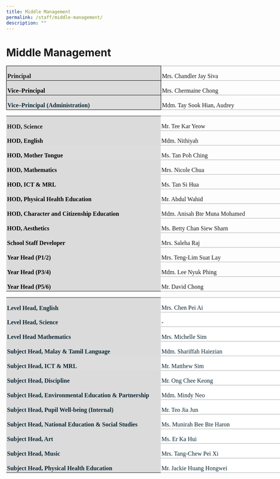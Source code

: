 ```yaml
---
title: Middle Management
permalink: /staff/middle-management/
description: ""
---
```

# Middle Management

<table style="width:604.0pt;border-collapse:collapse;border:none;mso-border-alt:solid #AAAAAA .75pt;
 mso-yfti-tbllook:1184;mso-padding-alt:0in 0in 0in 0in" width="805" cellpadding="0" cellspacing="0" border="1" class="MsoNormalTable"><tbody><tr style="mso-yfti-irow:0;mso-yfti-firstrow:yes"><td style="width:310.1pt;border:solid windowtext 1.0pt;mso-border-alt:
  solid windowtext .5pt;background:#DBDBDB;padding:1.5pt 1.5pt 1.5pt 1.5pt" width="413"><p style="margin-bottom:0in;line-height:normal" class="MsoNormal"><b><span style="font-size:12.0pt;font-family:&quot;Times New Roman&quot;,serif;mso-fareast-font-family:
  &quot;Times New Roman&quot;">Principal</span></b><span style="font-size:12.0pt;
  font-family:&quot;Times New Roman&quot;,serif;mso-fareast-font-family:&quot;Times New Roman&quot;"></span></p></td><td style="width:293.9pt;border:solid #AAAAAA 1.0pt;border-left:
  none;mso-border-left-alt:solid windowtext .5pt;mso-border-alt:solid #AAAAAA .75pt;
  mso-border-left-alt:solid windowtext .5pt;padding:1.5pt 1.5pt 1.5pt 1.5pt" width="392"><p style="margin-bottom:0in;line-height:normal" class="MsoNormal"><span style="font-size:12.0pt;font-family:&quot;Times New Roman&quot;,serif;mso-fareast-font-family:
  &quot;Times New Roman&quot;">Mrs. Chandler Jay Siva</span></p></td></tr><tr style="mso-yfti-irow:1"><td style="width:310.1pt;border:solid windowtext 1.0pt;border-top:
  none;mso-border-top-alt:solid windowtext .5pt;mso-border-alt:solid windowtext .5pt;
  background:#DBDBDB;padding:1.5pt 1.5pt 1.5pt 1.5pt" width="413"><p style="margin-bottom:0in;line-height:normal" class="MsoNormal"><b><span style="font-size:12.0pt;font-family:&quot;Times New Roman&quot;,serif;mso-fareast-font-family:
  &quot;Times New Roman&quot;;color:black;mso-color-alt:windowtext">Vice–Principal</span></b><span style="font-size:12.0pt;font-family:&quot;Times New Roman&quot;,serif;mso-fareast-font-family:
  &quot;Times New Roman&quot;"></span></p></td><td style="width:293.9pt;border-top:none;border-left:none;
  border-bottom:solid #AAAAAA 1.0pt;border-right:solid #AAAAAA 1.0pt;
  mso-border-top-alt:solid #AAAAAA .75pt;mso-border-left-alt:solid windowtext .5pt;
  mso-border-alt:solid #AAAAAA .75pt;mso-border-left-alt:solid windowtext .5pt;
  padding:1.5pt 1.5pt 1.5pt 1.5pt" width="392"><p style="margin-bottom:0in;line-height:normal" class="MsoNormal"><span style="font-size:12.0pt;font-family:&quot;Times New Roman&quot;,serif;mso-fareast-font-family:
  &quot;Times New Roman&quot;">Mrs. Chermaine Chong</span></p></td></tr><tr style="mso-yfti-irow:2;mso-yfti-lastrow:yes"><td style="width:310.1pt;border:solid windowtext 1.0pt;border-top:
  none;mso-border-top-alt:solid windowtext .5pt;mso-border-alt:solid windowtext .5pt;
  background:#DDDDDD;padding:1.5pt 1.5pt 1.5pt 1.5pt" width="413"><p style="margin-bottom:0in;line-height:normal" class="MsoNormal"><b><span style="font-size:12.0pt;font-family:&quot;Times New Roman&quot;,serif;mso-fareast-font-family:
  &quot;Times New Roman&quot;;color:#0C2733">Vice–Principal (Administration)</span></b><b><span style="font-size:12.0pt;font-family:&quot;Times New Roman&quot;,serif;mso-fareast-font-family:
  &quot;Times New Roman&quot;;color:#666666"></span></b></p></td><td style="width:293.9pt;border-top:none;border-left:none;
  border-bottom:solid #AAAAAA 1.0pt;border-right:solid #AAAAAA 1.0pt;
  mso-border-top-alt:solid #AAAAAA .75pt;mso-border-left-alt:solid windowtext .5pt;
  mso-border-alt:solid #AAAAAA .75pt;mso-border-left-alt:solid windowtext .5pt;
  padding:1.5pt 1.5pt 1.5pt 1.5pt" width="392"><p style="margin-bottom:0in;line-height:normal" class="MsoNormal"><span style="font-size:12.0pt;font-family:&quot;Times New Roman&quot;,serif;mso-fareast-font-family:
  &quot;Times New Roman&quot;">Mdm. Tay Sook Hian, Audrey&nbsp;</span></p></td></tr></tbody></table>

<table style="width:592.5pt;border-collapse:collapse;border:none;mso-border-alt:solid #AAAAAA .75pt;
 mso-yfti-tbllook:1184;mso-padding-alt:0in 0in 0in 0in" width="790" cellpadding="0" cellspacing="0" border="1" class="MsoNormalTable"><tbody><tr style="mso-yfti-irow:0;mso-yfti-firstrow:yes"><td style="width:310.1pt;border:none;background:#DBDBDB;padding:
  1.5pt 1.5pt 1.5pt 1.5pt" width="413"><p style="margin-bottom:0in;line-height:normal" class="MsoNormal"><b><span style="font-size:12.0pt;font-family:&quot;Times New Roman&quot;,serif;mso-fareast-font-family:
  &quot;Times New Roman&quot;">HOD, Science</span></b><span style="font-size:12.0pt;
  font-family:&quot;Times New Roman&quot;,serif;mso-fareast-font-family:&quot;Times New Roman&quot;"></span></p></td><td style="width:282.4pt;border:solid #AAAAAA 1.0pt;border-left:
  none;mso-border-top-alt:solid #AAAAAA .75pt;mso-border-bottom-alt:solid #AAAAAA .75pt;
  mso-border-right-alt:solid #AAAAAA .75pt;padding:1.5pt 1.5pt 1.5pt 1.5pt" width="377"><p style="margin-bottom:0in;line-height:normal" class="MsoNormal"><span style="font-size:12.0pt;font-family:&quot;Times New Roman&quot;,serif;mso-fareast-font-family:
  &quot;Times New Roman&quot;">Mr. Tee Kar Yeow</span></p></td></tr><tr style="mso-yfti-irow:1"><td style="width:310.1pt;border:none;background:#DBDBDB;padding:
  1.5pt 1.5pt 1.5pt 1.5pt" width="413"><p style="margin-bottom:0in;line-height:normal" class="MsoNormal"><b><span style="font-size:12.0pt;font-family:&quot;Times New Roman&quot;,serif;mso-fareast-font-family:
  &quot;Times New Roman&quot;;color:black;mso-color-alt:windowtext">HOD, English</span></b><span style="font-size:12.0pt;font-family:&quot;Times New Roman&quot;,serif;mso-fareast-font-family:
  &quot;Times New Roman&quot;"></span></p></td><td style="width:282.4pt;border-top:none;border-left:none;
  border-bottom:solid #AAAAAA 1.0pt;border-right:solid #AAAAAA 1.0pt;
  mso-border-top-alt:solid #AAAAAA .75pt;mso-border-top-alt:solid #AAAAAA .75pt;
  mso-border-bottom-alt:solid #AAAAAA .75pt;mso-border-right-alt:solid #AAAAAA .75pt;
  padding:1.5pt 1.5pt 1.5pt 1.5pt" width="377"><p style="margin-bottom:0in;line-height:normal" class="MsoNormal"><span style="font-size:12.0pt;font-family:&quot;Times New Roman&quot;,serif;mso-fareast-font-family:
  &quot;Times New Roman&quot;">Mdm. Nithiyah</span></p></td></tr><tr style="mso-yfti-irow:2"><td style="width:310.1pt;border:none;background:#DDDDDD;padding:
  1.5pt 1.5pt 1.5pt 1.5pt" width="413"><p style="margin-bottom:0in;line-height:normal" class="MsoNormal"><b><span style="font-size:12.0pt;font-family:&quot;Times New Roman&quot;,serif;mso-fareast-font-family:
  &quot;Times New Roman&quot;;color:black">HOD, Mother Tongue</span></b><b><span style="font-size:12.0pt;font-family:&quot;Times New Roman&quot;,serif;mso-fareast-font-family:
  &quot;Times New Roman&quot;;color:#666666">&nbsp;</span></b></p></td><td style="width:282.4pt;border-top:none;border-left:none;
  border-bottom:solid #AAAAAA 1.0pt;border-right:solid #AAAAAA 1.0pt;
  mso-border-top-alt:solid #AAAAAA .75pt;mso-border-top-alt:solid #AAAAAA .75pt;
  mso-border-bottom-alt:solid #AAAAAA .75pt;mso-border-right-alt:solid #AAAAAA .75pt;
  padding:1.5pt 1.5pt 1.5pt 1.5pt" width="377"><p style="margin-bottom:0in;line-height:normal" class="MsoNormal"><span style="font-size:12.0pt;font-family:&quot;Times New Roman&quot;,serif;mso-fareast-font-family:
  &quot;Times New Roman&quot;">Ms. Tan Poh Ching&nbsp;</span></p></td></tr><tr style="mso-yfti-irow:3"><td style="width:310.1pt;border:none;background:#DBDBDB;padding:
  1.5pt 1.5pt 1.5pt 1.5pt" width="413"><p style="margin-bottom:0in;line-height:normal" class="MsoNormal"><b><span style="font-size:12.0pt;font-family:&quot;Times New Roman&quot;,serif;mso-fareast-font-family:
  &quot;Times New Roman&quot;;color:black;mso-color-alt:windowtext">HOD, Mathematics</span></b><span style="font-size:12.0pt;font-family:&quot;Times New Roman&quot;,serif;mso-fareast-font-family:
  &quot;Times New Roman&quot;"></span></p></td><td style="width:282.4pt;border-top:none;border-left:none;
  border-bottom:solid #AAAAAA 1.0pt;border-right:solid #AAAAAA 1.0pt;
  mso-border-top-alt:solid #AAAAAA .75pt;mso-border-top-alt:solid #AAAAAA .75pt;
  mso-border-bottom-alt:solid #AAAAAA .75pt;mso-border-right-alt:solid #AAAAAA .75pt;
  padding:1.5pt 1.5pt 1.5pt 1.5pt" width="377"><p style="margin-bottom:0in;line-height:normal" class="MsoNormal"><span style="font-size:12.0pt;font-family:&quot;Times New Roman&quot;,serif;mso-fareast-font-family:
  &quot;Times New Roman&quot;">Mrs. Nicole Chua</span></p></td></tr><tr style="mso-yfti-irow:4"><td style="width:310.1pt;border:none;background:#DBDBDB;padding:
  1.5pt 1.5pt 1.5pt 1.5pt" width="413"><p style="margin-bottom:0in;line-height:normal" class="MsoNormal"><b><span style="font-size:12.0pt;font-family:&quot;Times New Roman&quot;,serif;mso-fareast-font-family:
  &quot;Times New Roman&quot;;color:black;mso-color-alt:windowtext">HOD, ICT &amp; MRL</span></b><span style="font-size:12.0pt;font-family:&quot;Times New Roman&quot;,serif;mso-fareast-font-family:
  &quot;Times New Roman&quot;"></span></p></td><td style="width:282.4pt;border-top:none;border-left:none;
  border-bottom:solid #AAAAAA 1.0pt;border-right:solid #AAAAAA 1.0pt;
  mso-border-top-alt:solid #AAAAAA .75pt;mso-border-top-alt:solid #AAAAAA .75pt;
  mso-border-bottom-alt:solid #AAAAAA .75pt;mso-border-right-alt:solid #AAAAAA .75pt;
  padding:1.5pt 1.5pt 1.5pt 1.5pt" width="377"><p style="margin-bottom:0in;line-height:normal" class="MsoNormal"><span style="font-size:12.0pt;font-family:&quot;Times New Roman&quot;,serif;mso-fareast-font-family:
  &quot;Times New Roman&quot;">Ms. Tan Si Hua</span></p></td></tr><tr style="mso-yfti-irow:5"><td style="width:310.1pt;border:none;background:#DBDBDB;padding:
  1.5pt 1.5pt 1.5pt 1.5pt" width="413"><p style="margin-bottom:0in;line-height:normal" class="MsoNormal"><b><span style="font-size:12.0pt;font-family:&quot;Times New Roman&quot;,serif;mso-fareast-font-family:
  &quot;Times New Roman&quot;;color:black;mso-color-alt:windowtext">HOD, Physical Health Education</span></b><span style="font-size:12.0pt;font-family:&quot;Times New Roman&quot;,serif;
  mso-fareast-font-family:&quot;Times New Roman&quot;"></span></p></td><td style="width:282.4pt;border-top:none;border-left:none;
  border-bottom:solid #AAAAAA 1.0pt;border-right:solid #AAAAAA 1.0pt;
  mso-border-top-alt:solid #AAAAAA .75pt;mso-border-top-alt:solid #AAAAAA .75pt;
  mso-border-bottom-alt:solid #AAAAAA .75pt;mso-border-right-alt:solid #AAAAAA .75pt;
  padding:1.5pt 1.5pt 1.5pt 1.5pt" width="377"><p style="margin-bottom:0in;line-height:normal" class="MsoNormal"><span style="font-size:12.0pt;font-family:&quot;Times New Roman&quot;,serif;mso-fareast-font-family:
  &quot;Times New Roman&quot;">Mr. Abdul Wahid</span></p></td></tr><tr style="mso-yfti-irow:6"><td style="width:310.1pt;border:none;background:#DBDBDB;padding:
  1.5pt 1.5pt 1.5pt 1.5pt" width="413"><p style="margin-bottom:0in;line-height:normal" class="MsoNormal"><b><span style="font-size:12.0pt;font-family:&quot;Times New Roman&quot;,serif;mso-fareast-font-family:
  &quot;Times New Roman&quot;;color:black;mso-color-alt:windowtext">HOD, Character and Citizenship Education</span></b><span style="font-size:12.0pt;font-family:
  &quot;Times New Roman&quot;,serif;mso-fareast-font-family:&quot;Times New Roman&quot;"></span></p></td><td style="width:282.4pt;border-top:none;border-left:none;
  border-bottom:solid #AAAAAA 1.0pt;border-right:solid #AAAAAA 1.0pt;
  mso-border-top-alt:solid #AAAAAA .75pt;mso-border-top-alt:solid #AAAAAA .75pt;
  mso-border-bottom-alt:solid #AAAAAA .75pt;mso-border-right-alt:solid #AAAAAA .75pt;
  padding:1.5pt 1.5pt 1.5pt 1.5pt" width="377"><p style="margin-bottom:0in;line-height:normal" class="MsoNormal"><span style="font-size:12.0pt;font-family:&quot;Times New Roman&quot;,serif;mso-fareast-font-family:
  &quot;Times New Roman&quot;">Mdm. Anisah Bte Muna Mohamed</span></p></td></tr><tr style="mso-yfti-irow:7"><td style="width:310.1pt;border:none;background:#DBDBDB;padding:
  1.5pt 1.5pt 1.5pt 1.5pt" width="413"><p style="margin-bottom:0in;line-height:normal" class="MsoNormal"><b><span style="font-size:12.0pt;font-family:&quot;Times New Roman&quot;,serif;mso-fareast-font-family:
  &quot;Times New Roman&quot;;color:black;mso-color-alt:windowtext">HOD, Aesthetics</span></b><span style="font-size:12.0pt;font-family:&quot;Times New Roman&quot;,serif;mso-fareast-font-family:
  &quot;Times New Roman&quot;"></span></p></td><td style="width:282.4pt;border-top:none;border-left:none;
  border-bottom:solid #AAAAAA 1.0pt;border-right:solid #AAAAAA 1.0pt;
  mso-border-top-alt:solid #AAAAAA .75pt;mso-border-top-alt:solid #AAAAAA .75pt;
  mso-border-bottom-alt:solid #AAAAAA .75pt;mso-border-right-alt:solid #AAAAAA .75pt;
  padding:1.5pt 1.5pt 1.5pt 1.5pt" width="377"><p style="margin-bottom:0in;line-height:normal" class="MsoNormal"><span style="font-size:12.0pt;font-family:&quot;Times New Roman&quot;,serif;mso-fareast-font-family:
  &quot;Times New Roman&quot;">Ms. Betty Chan Siew Sharn</span></p></td></tr><tr style="mso-yfti-irow:8"><td style="width:310.1pt;border:none;background:#DBDBDB;padding:
  1.5pt 1.5pt 1.5pt 1.5pt" width="413"><p style="margin-bottom:0in;line-height:normal" class="MsoNormal"><b><span style="font-size:12.0pt;font-family:&quot;Times New Roman&quot;,serif;mso-fareast-font-family:
  &quot;Times New Roman&quot;;color:black;mso-color-alt:windowtext">School Staff Developer</span></b><span style="font-size:12.0pt;font-family:&quot;Times New Roman&quot;,serif;
  mso-fareast-font-family:&quot;Times New Roman&quot;"></span></p></td><td style="width:282.4pt;border-top:none;border-left:none;
  border-bottom:solid #AAAAAA 1.0pt;border-right:solid #AAAAAA 1.0pt;
  mso-border-top-alt:solid #AAAAAA .75pt;mso-border-top-alt:solid #AAAAAA .75pt;
  mso-border-bottom-alt:solid #AAAAAA .75pt;mso-border-right-alt:solid #AAAAAA .75pt;
  padding:1.5pt 1.5pt 1.5pt 1.5pt" width="377"><p style="margin-bottom:0in;line-height:normal" class="MsoNormal"><span style="font-size:12.0pt;font-family:&quot;Times New Roman&quot;,serif;mso-fareast-font-family:
  &quot;Times New Roman&quot;">Mrs. Saleha Raj</span></p></td></tr><tr style="mso-yfti-irow:9"><td style="width:310.1pt;border:none;background:#DBDBDB;padding:
  1.5pt 1.5pt 1.5pt 1.5pt" width="413"><p style="margin-bottom:0in;line-height:normal" class="MsoNormal"><b><span style="font-size:12.0pt;font-family:&quot;Times New Roman&quot;,serif;mso-fareast-font-family:
  &quot;Times New Roman&quot;;color:black;mso-color-alt:windowtext">Year Head (P1/2)</span></b><span style="font-size:12.0pt;font-family:&quot;Times New Roman&quot;,serif;mso-fareast-font-family:
  &quot;Times New Roman&quot;"></span></p></td><td style="width:282.4pt;border-top:none;border-left:none;
  border-bottom:solid #AAAAAA 1.0pt;border-right:solid #AAAAAA 1.0pt;
  mso-border-top-alt:solid #AAAAAA .75pt;mso-border-top-alt:solid #AAAAAA .75pt;
  mso-border-bottom-alt:solid #AAAAAA .75pt;mso-border-right-alt:solid #AAAAAA .75pt;
  padding:1.5pt 1.5pt 1.5pt 1.5pt" width="377"><p style="margin-bottom:0in;line-height:normal" class="MsoNormal"><span style="font-size:12.0pt;font-family:&quot;Times New Roman&quot;,serif;mso-fareast-font-family:
  &quot;Times New Roman&quot;">Mrs. Teng-Lim Suat Lay</span></p></td></tr><tr style="mso-yfti-irow:10"><td style="width:310.1pt;border:none;background:#DBDBDB;padding:
  1.5pt 1.5pt 1.5pt 1.5pt" width="413"><p style="margin-bottom:0in;line-height:normal" class="MsoNormal"><b><span style="font-size:12.0pt;font-family:&quot;Times New Roman&quot;,serif;mso-fareast-font-family:
  &quot;Times New Roman&quot;;color:black;mso-color-alt:windowtext">Year Head (P3/4)</span></b><span style="font-size:12.0pt;font-family:&quot;Times New Roman&quot;,serif;mso-fareast-font-family:
  &quot;Times New Roman&quot;"></span></p></td><td style="width:282.4pt;border-top:none;border-left:none;
  border-bottom:solid #AAAAAA 1.0pt;border-right:solid #AAAAAA 1.0pt;
  mso-border-top-alt:solid #AAAAAA .75pt;mso-border-top-alt:solid #AAAAAA .75pt;
  mso-border-bottom-alt:solid #AAAAAA .75pt;mso-border-right-alt:solid #AAAAAA .75pt;
  padding:1.5pt 1.5pt 1.5pt 1.5pt" width="377"><p style="margin-bottom:0in;line-height:normal" class="MsoNormal"><span style="font-size:12.0pt;font-family:&quot;Times New Roman&quot;,serif;mso-fareast-font-family:
  &quot;Times New Roman&quot;">Mdm. Lee Nyuk Phing</span></p></td></tr><tr style="mso-yfti-irow:11;mso-yfti-lastrow:yes"><td style="width:310.1pt;border:none;background:#DBDBDB;padding:
  1.5pt 1.5pt 1.5pt 1.5pt" width="413"><p style="margin-bottom:0in;line-height:normal" class="MsoNormal"><b><span style="font-size:12.0pt;font-family:&quot;Times New Roman&quot;,serif;mso-fareast-font-family:
  &quot;Times New Roman&quot;;color:black;mso-color-alt:windowtext">Year Head (P5/6)</span></b><span style="font-size:12.0pt;font-family:&quot;Times New Roman&quot;,serif;mso-fareast-font-family:
  &quot;Times New Roman&quot;"></span></p></td><td style="width:282.4pt;border-top:none;border-left:none;
  border-bottom:solid #AAAAAA 1.0pt;border-right:solid #AAAAAA 1.0pt;
  mso-border-top-alt:solid #AAAAAA .75pt;mso-border-top-alt:solid #AAAAAA .75pt;
  mso-border-bottom-alt:solid #AAAAAA .75pt;mso-border-right-alt:solid #AAAAAA .75pt;
  padding:1.5pt 1.5pt 1.5pt 1.5pt" width="377"><p style="margin-bottom:0in;line-height:normal" class="MsoNormal"><span style="font-size:12.0pt;font-family:&quot;Times New Roman&quot;,serif;mso-fareast-font-family:
  &quot;Times New Roman&quot;">Mr. David Chong</span></p></td></tr></tbody></table>

<table style="width:597.0pt;background:#ECECEC;border-collapse:collapse;mso-yfti-tbllook:
 1184;mso-padding-alt:0in 0in 0in 0in" width="796" cellpadding="0" cellspacing="0" border="0" class="MsoNormalTable"><tbody><tr style="mso-yfti-irow:0;mso-yfti-firstrow:yes"><td style="width:310.0pt;background:#DBDBDB;padding:1.5pt 1.5pt 1.5pt 1.5pt" width="413"><p style="margin-bottom:0in;line-height:normal" class="MsoNormal"><b><span style="font-size:12.0pt;font-family:&quot;Catamaran&quot;,serif;mso-fareast-font-family:
  &quot;Times New Roman&quot;;mso-bidi-font-family:&quot;Open Sans&quot;;color:#0C2733">Level Head, English</span></b><span style="font-size:12.0pt;font-family:&quot;Open Sans&quot;,sans-serif;
  mso-fareast-font-family:&quot;Times New Roman&quot;;color:#0C2733"></span></p></td><td style="width:287.0pt;border:solid #AAAAAA 1.0pt;border-left:
  none;background:white;mso-background-themecolor:background1;padding:1.5pt 1.5pt 1.5pt 1.5pt" width="383"><p style="margin-bottom:0in;line-height:normal" class="MsoNormal"><span style="font-size:12.0pt;font-family:&quot;Catamaran&quot;,serif;mso-fareast-font-family:
  &quot;Times New Roman&quot;;mso-bidi-font-family:&quot;Open Sans&quot;;color:#0C2733">Mrs. Chen Pei Ai</span><span style="font-size:12.0pt;font-family:&quot;Open Sans&quot;,sans-serif;
  mso-fareast-font-family:&quot;Times New Roman&quot;;color:#0C2733"></span></p></td></tr><tr style="mso-yfti-irow:1"><td style="width:310.0pt;background:#DBDBDB;padding:1.5pt 1.5pt 1.5pt 1.5pt" width="413"><p style="margin-bottom:0in;line-height:normal" class="MsoNormal"><b><span style="font-size:12.0pt;font-family:&quot;Catamaran&quot;,serif;mso-fareast-font-family:
  &quot;Times New Roman&quot;;mso-bidi-font-family:&quot;Open Sans&quot;;color:#0C2733">Level Head, Science</span></b><span style="font-size:12.0pt;font-family:&quot;Open Sans&quot;,sans-serif;
  mso-fareast-font-family:&quot;Times New Roman&quot;;color:#0C2733"></span></p></td><td style="width:287.0pt;border-top:none;border-left:none;
  border-bottom:solid #AAAAAA 1.0pt;border-right:solid #AAAAAA 1.0pt;
  background:white;mso-background-themecolor:background1;padding:1.5pt 1.5pt 1.5pt 1.5pt" width="383"><p style="margin-bottom:0in;line-height:normal" class="MsoNormal"><span style="font-size:12.0pt;font-family:&quot;Catamaran&quot;,serif;mso-fareast-font-family:
  &quot;Times New Roman&quot;;mso-bidi-font-family:&quot;Open Sans&quot;;color:#0C2733">-</span><span style="font-size:12.0pt;font-family:&quot;Open Sans&quot;,sans-serif;mso-fareast-font-family:
  &quot;Times New Roman&quot;;color:#0C2733"></span></p></td></tr><tr style="mso-yfti-irow:2"><td style="width:310.0pt;background:#DBDBDB;padding:1.5pt 1.5pt 1.5pt 1.5pt" width="413"><p style="margin-bottom:0in;line-height:normal" class="MsoNormal"><b><span style="font-size:12.0pt;font-family:&quot;Catamaran&quot;,serif;mso-fareast-font-family:
  &quot;Times New Roman&quot;;mso-bidi-font-family:&quot;Open Sans&quot;;color:#0C2733">Level Head Mathematics</span></b><span style="font-size:12.0pt;font-family:&quot;Open Sans&quot;,sans-serif;
  mso-fareast-font-family:&quot;Times New Roman&quot;;color:#0C2733"></span></p></td><td style="width:287.0pt;border-top:none;border-left:none;
  border-bottom:solid #AAAAAA 1.0pt;border-right:solid #AAAAAA 1.0pt;
  background:white;mso-background-themecolor:background1;padding:1.5pt 1.5pt 1.5pt 1.5pt" width="383"><p style="margin-bottom:0in;line-height:normal" class="MsoNormal"><span style="font-size:12.0pt;font-family:&quot;Catamaran&quot;,serif;mso-fareast-font-family:
  &quot;Times New Roman&quot;;mso-bidi-font-family:&quot;Open Sans&quot;;color:#0C2733">Mrs. Michelle Sim</span><span style="font-size:12.0pt;font-family:&quot;Open Sans&quot;,sans-serif;
  mso-fareast-font-family:&quot;Times New Roman&quot;;color:#0C2733"></span></p></td></tr><tr style="mso-yfti-irow:4"><td style="width:310.0pt;background:#DBDBDB;padding:1.5pt 1.5pt 1.5pt 1.5pt" width="413"><p style="margin-bottom:0in;line-height:normal" class="MsoNormal"><b><span style="font-size:12.0pt;font-family:&quot;Catamaran&quot;,serif;mso-fareast-font-family:
  &quot;Times New Roman&quot;;mso-bidi-font-family:&quot;Open Sans&quot;;color:#0C2733">Subject Head, Malay &amp; Tamil Language</span></b><span style="font-size:12.0pt;
  font-family:&quot;Open Sans&quot;,sans-serif;mso-fareast-font-family:&quot;Times New Roman&quot;;
  color:#0C2733"></span></p></td><td style="width:287.0pt;border-top:none;border-left:none;
  border-bottom:solid #AAAAAA 1.0pt;border-right:solid #AAAAAA 1.0pt;
  background:white;mso-background-themecolor:background1;padding:1.5pt 1.5pt 1.5pt 1.5pt" width="383"><p style="margin-bottom:0in;line-height:normal" class="MsoNormal"><span style="font-size:12.0pt;font-family:&quot;Catamaran&quot;,serif;mso-fareast-font-family:
  &quot;Times New Roman&quot;;mso-bidi-font-family:&quot;Open Sans&quot;;color:#0C2733">Mdm. Shariffah Haiezian</span><span style="font-size:12.0pt;font-family:&quot;Open Sans&quot;,sans-serif;
  mso-fareast-font-family:&quot;Times New Roman&quot;;color:#0C2733"></span></p></td></tr><tr style="mso-yfti-irow:5"><td style="width:310.0pt;background:#DDDDDD;padding:1.5pt 1.5pt 1.5pt 1.5pt" width="413"><p style="margin-bottom:0in;line-height:normal" class="MsoNormal"><b><span style="font-size:12.0pt;font-family:&quot;Catamaran&quot;,serif;mso-fareast-font-family:
  &quot;Times New Roman&quot;;mso-bidi-font-family:&quot;Open Sans&quot;;color:#0C2733">Subject Head, ICT &amp; MRL</span></b><span style="font-size:12.0pt;font-family:&quot;Open Sans&quot;,sans-serif;
  mso-fareast-font-family:&quot;Times New Roman&quot;;color:#0C2733"></span></p></td><td style="width:287.0pt;border-top:none;border-left:none;
  border-bottom:solid #AAAAAA 1.0pt;border-right:solid #AAAAAA 1.0pt;
  background:white;mso-background-themecolor:background1;padding:1.5pt 1.5pt 1.5pt 1.5pt" width="383"><p style="margin-bottom:0in;line-height:normal" class="MsoNormal"><span style="font-size:12.0pt;font-family:&quot;Catamaran&quot;,serif;mso-fareast-font-family:
  &quot;Times New Roman&quot;;mso-bidi-font-family:&quot;Open Sans&quot;;color:#0C2733">Mr. Matthew Sim</span><span style="font-size:12.0pt;font-family:&quot;Open Sans&quot;,sans-serif;
  mso-fareast-font-family:&quot;Times New Roman&quot;;color:#0C2733"></span></p></td></tr><tr style="mso-yfti-irow:6"><td style="width:310.0pt;background:#DBDBDB;padding:1.5pt 1.5pt 1.5pt 1.5pt" width="413"><p style="margin-bottom:0in;line-height:normal" class="MsoNormal"><b><span style="font-size:12.0pt;font-family:&quot;Catamaran&quot;,serif;mso-fareast-font-family:
  &quot;Times New Roman&quot;;mso-bidi-font-family:&quot;Open Sans&quot;;color:#0C2733">Subject Head, Discipline</span></b><span style="font-size:12.0pt;font-family:&quot;Open Sans&quot;,sans-serif;
  mso-fareast-font-family:&quot;Times New Roman&quot;;color:#0C2733"></span></p></td><td style="width:287.0pt;border-top:none;border-left:none;
  border-bottom:solid #AAAAAA 1.0pt;border-right:solid #AAAAAA 1.0pt;
  background:white;mso-background-themecolor:background1;padding:1.5pt 1.5pt 1.5pt 1.5pt" width="383"><p style="margin-bottom:0in;line-height:normal" class="MsoNormal"><span style="font-size:12.0pt;font-family:&quot;Catamaran&quot;,serif;mso-fareast-font-family:
  &quot;Times New Roman&quot;;mso-bidi-font-family:&quot;Open Sans&quot;;color:#0C2733">Mr. Ong Chee Keong</span><span style="font-size:12.0pt;font-family:&quot;Open Sans&quot;,sans-serif;
  mso-fareast-font-family:&quot;Times New Roman&quot;;color:#0C2733"></span></p></td></tr><tr style="mso-yfti-irow:7"><td style="width:310.0pt;background:#DBDBDB;padding:1.5pt 1.5pt 1.5pt 1.5pt" width="413"><p style="margin-bottom:0in;line-height:normal" class="MsoNormal"><b><span style="font-size:12.0pt;font-family:&quot;Catamaran&quot;,serif;mso-fareast-font-family:
  &quot;Times New Roman&quot;;mso-bidi-font-family:&quot;Open Sans&quot;;color:#0C2733">Subject Head, Environmental Education &amp; Partnership</span></b><span style="font-size:12.0pt;font-family:&quot;Open Sans&quot;,sans-serif;mso-fareast-font-family:
  &quot;Times New Roman&quot;;color:#0C2733"></span></p></td><td style="width:287.0pt;border-top:none;border-left:none;
  border-bottom:solid #AAAAAA 1.0pt;border-right:solid #AAAAAA 1.0pt;
  background:white;mso-background-themecolor:background1;padding:1.5pt 1.5pt 1.5pt 1.5pt" width="383"><p style="margin-bottom:0in;line-height:normal" class="MsoNormal"><span style="font-size:12.0pt;font-family:&quot;Catamaran&quot;,serif;mso-fareast-font-family:
  &quot;Times New Roman&quot;;mso-bidi-font-family:&quot;Open Sans&quot;;color:#0C2733">Mdm. Mindy Neo</span><span style="font-size:12.0pt;font-family:&quot;Open Sans&quot;,sans-serif;
  mso-fareast-font-family:&quot;Times New Roman&quot;;color:#0C2733"></span></p></td></tr><tr style="mso-yfti-irow:8"><td style="width:310.0pt;background:#DBDBDB;padding:1.5pt 1.5pt 1.5pt 1.5pt" width="413"><p style="margin-bottom:0in;line-height:normal" class="MsoNormal"><b><span style="font-size:12.0pt;font-family:&quot;Catamaran&quot;,serif;mso-fareast-font-family:
  &quot;Times New Roman&quot;;mso-bidi-font-family:&quot;Open Sans&quot;;color:#0C2733">Subject Head, Pupil Well-being (Internal)</span></b><span style="font-size:12.0pt;font-family:
  &quot;Open Sans&quot;,sans-serif;mso-fareast-font-family:&quot;Times New Roman&quot;;color:#0C2733"></span></p></td><td style="width:287.0pt;border-top:none;border-left:none;
  border-bottom:solid #AAAAAA 1.0pt;border-right:solid #AAAAAA 1.0pt;
  background:white;mso-background-themecolor:background1;padding:1.5pt 1.5pt 1.5pt 1.5pt" width="383"><p style="margin-bottom:0in;line-height:normal" class="MsoNormal"><span style="font-size:12.0pt;font-family:&quot;Catamaran&quot;,serif;mso-fareast-font-family:
  &quot;Times New Roman&quot;;mso-bidi-font-family:&quot;Open Sans&quot;;color:#0C2733">Mr. Teo Jia Jun</span><span style="font-size:12.0pt;font-family:&quot;Open Sans&quot;,sans-serif;
  mso-fareast-font-family:&quot;Times New Roman&quot;;color:#0C2733"></span></p></td></tr><tr style="mso-yfti-irow:9"><td style="width:310.0pt;background:#DBDBDB;padding:1.5pt 1.5pt 1.5pt 1.5pt" width="413"><p style="margin-bottom:0in;line-height:normal" class="MsoNormal"><b><span style="font-size:12.0pt;font-family:&quot;Catamaran&quot;,serif;mso-fareast-font-family:
  &quot;Times New Roman&quot;;mso-bidi-font-family:&quot;Open Sans&quot;;color:#0C2733">Subject Head, National Education &amp; Social Studies</span></b><span style="font-size:12.0pt;font-family:&quot;Open Sans&quot;,sans-serif;mso-fareast-font-family:
  &quot;Times New Roman&quot;;color:#0C2733"></span></p></td><td style="width:287.0pt;border-top:none;border-left:none;
  border-bottom:solid #AAAAAA 1.0pt;border-right:solid #AAAAAA 1.0pt;
  background:white;mso-background-themecolor:background1;padding:1.5pt 1.5pt 1.5pt 1.5pt" width="383"><p style="margin-bottom:0in;line-height:normal" class="MsoNormal"><span style="font-size:12.0pt;font-family:&quot;Catamaran&quot;,serif;mso-fareast-font-family:
  &quot;Times New Roman&quot;;mso-bidi-font-family:&quot;Open Sans&quot;;color:#0C2733">Ms. Munirah Bee Bte Haron</span><span style="font-size:12.0pt;font-family:&quot;Open Sans&quot;,sans-serif;
  mso-fareast-font-family:&quot;Times New Roman&quot;;color:#0C2733"></span></p></td></tr><tr style="mso-yfti-irow:10"><td style="width:310.0pt;background:#DBDBDB;padding:1.5pt 1.5pt 1.5pt 1.5pt" width="413"><p style="margin-bottom:0in;line-height:normal" class="MsoNormal"><b><span style="font-size:12.0pt;font-family:&quot;Catamaran&quot;,serif;mso-fareast-font-family:
  &quot;Times New Roman&quot;;mso-bidi-font-family:&quot;Open Sans&quot;;color:#0C2733">Subject Head, Art</span></b><span style="font-size:12.0pt;font-family:&quot;Open Sans&quot;,sans-serif;
  mso-fareast-font-family:&quot;Times New Roman&quot;;color:#0C2733"></span></p></td><td style="width:287.0pt;border-top:none;border-left:none;
  border-bottom:solid #AAAAAA 1.0pt;border-right:solid #AAAAAA 1.0pt;
  background:white;mso-background-themecolor:background1;padding:1.5pt 1.5pt 1.5pt 1.5pt" width="383"><p style="margin-bottom:0in;line-height:normal" class="MsoNormal"><span style="font-size:12.0pt;font-family:&quot;Catamaran&quot;,serif;mso-fareast-font-family:
  &quot;Times New Roman&quot;;mso-bidi-font-family:&quot;Open Sans&quot;;color:#0C2733">Ms. Er Ka Hui</span><span style="font-size:12.0pt;font-family:&quot;Open Sans&quot;,sans-serif;
  mso-fareast-font-family:&quot;Times New Roman&quot;;color:#0C2733"></span></p></td></tr><tr style="mso-yfti-irow:11"><td style="width:310.0pt;background:#DBDBDB;padding:1.5pt 1.5pt 1.5pt 1.5pt" width="413"><p style="margin-bottom:0in;line-height:normal" class="MsoNormal"><b><span style="font-size:12.0pt;font-family:&quot;Catamaran&quot;,serif;mso-fareast-font-family:
  &quot;Times New Roman&quot;;mso-bidi-font-family:&quot;Open Sans&quot;;color:#0C2733">Subject Head, Music</span></b><span style="font-size:12.0pt;font-family:&quot;Open Sans&quot;,sans-serif;
  mso-fareast-font-family:&quot;Times New Roman&quot;;color:#0C2733"></span></p></td><td style="width:287.0pt;border-top:none;border-left:none;
  border-bottom:solid #AAAAAA 1.0pt;border-right:solid #AAAAAA 1.0pt;
  background:white;mso-background-themecolor:background1;padding:1.5pt 1.5pt 1.5pt 1.5pt" width="383"><p style="margin-bottom:0in;line-height:normal" class="MsoNormal"><span style="font-size:12.0pt;font-family:&quot;Catamaran&quot;,serif;mso-fareast-font-family:
  &quot;Times New Roman&quot;;mso-bidi-font-family:&quot;Open Sans&quot;;color:#0C2733">Mrs. Tang-Chew Pei Xi</span><span style="font-size:12.0pt;font-family:&quot;Open Sans&quot;,sans-serif;
  mso-fareast-font-family:&quot;Times New Roman&quot;;color:#0C2733"></span></p></td></tr><tr style="mso-yfti-irow:12;mso-yfti-lastrow:yes"><td style="width:310.0pt;background:#DBDBDB;padding:1.5pt 1.5pt 1.5pt 1.5pt" width="413"><p style="margin-bottom:0in;line-height:normal" class="MsoNormal"><b><span style="font-size:12.0pt;font-family:&quot;Catamaran&quot;,serif;mso-fareast-font-family:
  &quot;Times New Roman&quot;;mso-bidi-font-family:&quot;Open Sans&quot;;color:#0C2733">Subject Head, Physical Health Education</span></b><span style="font-size:12.0pt;
  font-family:&quot;Open Sans&quot;,sans-serif;mso-fareast-font-family:&quot;Times New Roman&quot;;
  color:#0C2733"></span></p></td><td style="width:287.0pt;border-top:none;border-left:none;
  border-bottom:solid #AAAAAA 1.0pt;border-right:solid #AAAAAA 1.0pt;
  background:white;mso-background-themecolor:background1;padding:1.5pt 1.5pt 1.5pt 1.5pt" width="383"><p style="margin-bottom:0in;line-height:normal" class="MsoNormal"><span style="font-size:12.0pt;font-family:&quot;Catamaran&quot;,serif;mso-fareast-font-family:
  &quot;Times New Roman&quot;;mso-bidi-font-family:&quot;Open Sans&quot;;color:#0C2733">Mr. Jackie Huang Hongwei</span><span style="font-size:12.0pt;font-family:&quot;Open Sans&quot;,sans-serif;
  mso-fareast-font-family:&quot;Times New Roman&quot;;color:#0C2733"></span></p></td></tr></tbody></table>